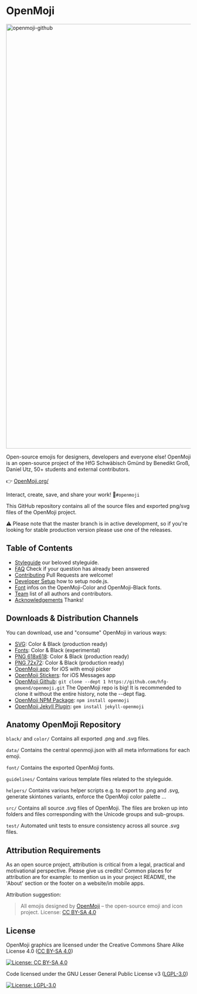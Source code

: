 OpenMoji
========

<img width="1157" alt="openmoji-github" src="https://user-images.githubusercontent.com/480224/39040408-7d21c018-4487-11e8-9aa9-c8ea64fc07f6.png">

Open-source emojis for designers, developers and everyone else! OpenMoji is an open-source project of the HfG Schwäbisch Gmünd by Benedikt Groß, Daniel Utz, 50+ students and external contributors.

👉 [OpenMoji.org/](http://openmoji.org/)

Interact, create, save, and share your work! 🌈`#openmoji`

This GitHub repository contains all of the source files and exported png/svg files of the OpenMoji project.

⚠️ Please note that the master branch is in active development, so if you're looking for stable production version please use one of the releases.


## Table of Contents

- [Styleguide](http://openmoji.org/styleguide) our beloved styleguide.
- [FAQ](FAQ.md) Check if your question has already been answered
- [Contributing](CONTRIBUTING.md) Pull Requests are welcome!
- [Developer Setup](CONTRIBUTING.md#developer-setup) how to setup node.js.
- [Font](font) infos on the OpenMoji-Color and OpenMoji-Black fonts.
- [Team](http://openmoji.org/about/#team) list of all authors and contributors.
- [Acknowledgements](http://openmoji.org/about/#acknowledgement) Thanks!


## Downloads & Distribution Channels
You can download, use and "consume" OpenMoji in various ways:

- [SVG](https://github.com/hfg-gmuend/openmoji/releases/latest): Color & Black (production ready)
- [Fonts](https://github.com/hfg-gmuend/openmoji/releases/latest): Color & Black (experimental)
- [PNG 618x618](https://github.com/hfg-gmuend/openmoji/releases/latest): Color & Black (production ready)
- [PNG 72x72](https://github.com/hfg-gmuend/openmoji/releases/latest): Color & Black (production ready)
- [OpenMoji app](https://itunes.apple.com/us/app/openmoji/id1462636288): for iOS with emoji picker
- [OpenMoji Stickers](https://itunes.apple.com/us/app/openmoji/id1462636288): for iOS Messages app
- [OpenMoji Github](https://github.com/hfg-gmuend/openmoji/): `git clone --dept 1 https://github.com/hfg-gmuend/openmoji.git` The OpenMoji repo is big! It is recommended to clone it without the entire history, note the --dept flag.
- [OpenMoji NPM Package](https://www.npmjs.com/package/openmoji): `npm install openmoji`
- [OpenMoji Jekyll Plugin](https://github.com/azadeh-afzar/OpenMoji-Jekyll-Plugin): `gem install jekyll-openmoji`


## Anatomy OpenMoji Repository

`black/` and `color/` Contains all exported .png and .svg files.

`data/` Contains the central openmoji.json with all meta informations for each emoji.

`font/` Contains the exported OpenMoji fonts.

`guidelines/` Contains various template files related to the styleguide.

`helpers/` Contains various helper scripts e.g. to export to .png and .svg, generate skintones variants, enforce the OpenMoji color palette ...

`src/` Contains all source .svg files of OpenMoji. The files are broken up into folders and files corresponding with the Unicode groups and sub-groups.

`test/` Automated unit tests to ensure consistency across all source .svg files.


## Attribution Requirements
As an open source project, attribution is critical from a legal, practical and motivational perspective. Please give us credits! Common places for attribution are for example: to mention us in your project README, the 'About' section or the footer on a website/in mobile apps.

Attribution suggestion:

> All emojis designed by [OpenMoji](https://openmoji.org/) – the open-source emoji and icon project. License: [CC BY-SA 4.0](https://creativecommons.org/licenses/by-sa/4.0/#)


## License
OpenMoji graphics are licensed under the Creative Commons Share Alike License 4.0 ([CC BY-SA 4.0](https://creativecommons.org/licenses/by-sa/4.0/))

[![License: CC BY-SA 4.0](https://img.shields.io/badge/License-CC%20BY--SA%204.0-lightgrey.svg)](https://creativecommons.org/licenses/by-sa/4.0/)

Code licensed under the GNU Lesser General Public License v3 ([LGPL-3.0](https://www.gnu.org/licenses/lgpl-3.0.en.html))

[![License: LGPL-3.0](https://img.shields.io/badge/License-LGPL%20v3-lightgrey.svg)](https://www.gnu.org/licenses/lgpl-3.0.en.html)
